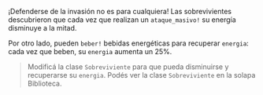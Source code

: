 ¡Defenderse de la invasión no es para cualquiera! Las sobrevivientes descubrieron que cada vez que realizan un `ataque_masivo!` su energía disminuye a la mitad.

Por otro lado, pueden `beber!` bebidas energéticas para recuperar `energia`: cada vez que beben, su `energia` aumenta un 25%.

> Modificá la clase `Sobreviviente` para que pueda disminuirse y recuperarse su `energia`. Podés ver la clase `Sobreviviente` en la solapa Biblioteca.